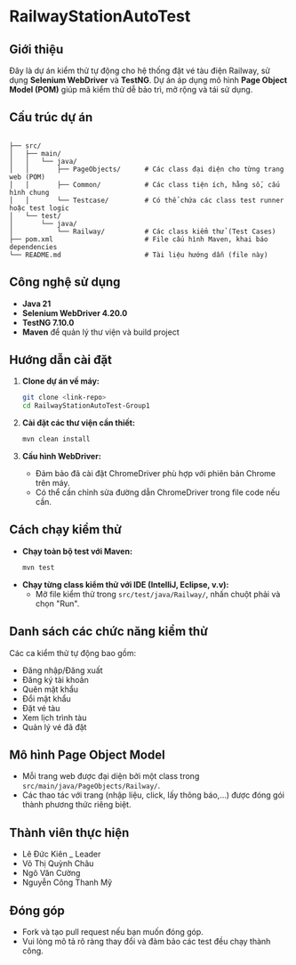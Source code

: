 # RailwayStationAutoTest

## Giới thiệu

Đây là dự án kiểm thử tự động cho hệ thống đặt vé tàu điện Railway, sử dụng **Selenium WebDriver** và **TestNG**. Dự án áp dụng mô hình **Page Object Model (POM)** giúp mã kiểm thử dễ bảo trì, mở rộng và tái sử dụng.

## Cấu trúc dự án

```

├── src/
│   ├── main/
│   │   └── java/
│   │       ├── PageObjects/      # Các class đại diện cho từng trang web (POM)
│   │       ├── Common/           # Các class tiện ích, hằng số, cấu hình chung
│   │       └── Testcase/         # Có thể chứa các class test runner hoặc test logic
│   └── test/
│       └── java/
│           └── Railway/          # Các class kiểm thử (Test Cases)
├── pom.xml                       # File cấu hình Maven, khai báo dependencies
└── README.md                     # Tài liệu hướng dẫn (file này)
```

## Công nghệ sử dụng

- **Java 21**
- **Selenium WebDriver 4.20.0**
- **TestNG 7.10.0**
- **Maven** để quản lý thư viện và build project

## Hướng dẫn cài đặt

1. **Clone dự án về máy:**
   ```bash
   git clone <link-repo>
   cd RailwayStationAutoTest-Group1
   ```

2. **Cài đặt các thư viện cần thiết:**
   ```bash
   mvn clean install
   ```

3. **Cấu hình WebDriver:**
   - Đảm bảo đã cài đặt ChromeDriver phù hợp với phiên bản Chrome trên máy.
   - Có thể cần chỉnh sửa đường dẫn ChromeDriver trong file code nếu cần.

## Cách chạy kiểm thử

- **Chạy toàn bộ test với Maven:**
  ```bash
  mvn test
  ```
- **Chạy từng class kiểm thử với IDE (IntelliJ, Eclipse, v.v):**
  - Mở file kiểm thử trong `src/test/java/Railway/`, nhấn chuột phải và chọn "Run".

## Danh sách các chức năng kiểm thử

Các ca kiểm thử tự động bao gồm:
- Đăng nhập/Đăng xuất
- Đăng ký tài khoản
- Quên mật khẩu
- Đổi mật khẩu
- Đặt vé tàu
- Xem lịch trình tàu
- Quản lý vé đã đặt

## Mô hình Page Object Model

- Mỗi trang web được đại diện bởi một class trong `src/main/java/PageObjects/Railway/`.
- Các thao tác với trang (nhập liệu, click, lấy thông báo,...) được đóng gói thành phương thức riêng biệt.

## Thành viên thực hiện
- Lê Đức Kiên _ Leader
- Võ Thị Quỳnh Châu
- Ngô Văn Cường
- Nguyễn Công Thanh Mỹ

## Đóng góp

- Fork và tạo pull request nếu bạn muốn đóng góp.
- Vui lòng mô tả rõ ràng thay đổi và đảm bảo các test đều chạy thành công.
